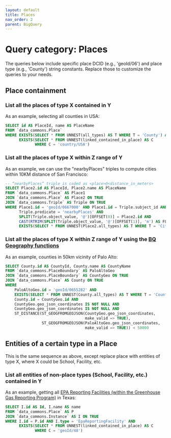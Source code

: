 ```yaml
---
layout: default
title: Places
nav_order: 2
parent: BigQuery
---
```


# Query category: Places

The queries below include specific place DCID (e.g., 'geoId/06') and place type (e.g., 'County') string constants. Replace those to customize the queries to your needs.

## Place containment

### List all the places of type X contained in Y

As an example, selecting all counties in USA:

```sql
SELECT id AS PlaceId, name AS PlaceName
FROM `data_commons.Place`
WHERE EXISTS(SELECT * FROM UNNEST(all_types) AS T WHERE T = 'County') AND
      EXISTS(SELECT * FROM UNNEST(linked_contained_in_place) AS C
             WHERE C = 'country/USA')
```

### List all the places of type X within Z range of Y

As an example, we can use the "nearbyPlaces" triples to compute cities within 10KM distance of San Francisco:

```sql
-- “nearbyPlaces” triple is coded as <place>@<distance_in_meters>
SELECT Place2.id AS PlaceId, Place2.name AS PlaceName
FROM `data_commons.Place` AS Place1
JOIN `data_commons.Place` AS Place2 ON TRUE
JOIN `data_commons.Triple` AS Triple ON TRUE
WHERE Place1.id = 'geoId/0667000' AND Place1.id = Triple.subject_id AND
      Triple.predicate = 'nearbyPlaces' AND
      SPLIT(Triple.object_value, '@')[OFFSET(0)] = Place2.id AND
      CAST(RTRIM(SPLIT(Triple.object_value, '@')[OFFSET(1)], 'm') AS FLOAT64) < 10000 AND
      EXISTS(SELECT * FROM UNNEST(Place2.all_types) AS T WHERE T = 'City')

```

### List all the places of type X within Z range of Y using the [BQ Geography functions](https://cloud.google.com/bigquery/docs/reference/standard-sql/geography_functions)

As an example, counties in 50km vicinity of Palo Alto:

```sql
SELECT County.id AS CountyId, County.name AS CountyName
FROM `data_commons.PlaceBoundary` AS PaloAltoGeo
JOIN `data_commons.PlaceBoundary` AS CountyGeo ON TRUE
JOIN `data_commons.Place` AS County ON TRUE
WHERE
    PaloAltoGeo.id = 'geoId/0655282' AND
    EXISTS(SELECT * FROM UNNEST(County.all_types) AS T WHERE T = 'County') AND
    County.id = CountyGeo.id AND
    CountyGeo.geo_json_coordinates IS NOT NULL AND
    CountyGeo.geo_json_coordinates IS NOT NULL AND
    ST_DISTANCE(ST_GEOGFROMGEOJSON(CountyGeo.geo_json_coordinates,
                                   make_valid => TRUE),
                ST_GEOGFROMGEOJSON(PaloAltoGeo.geo_json_coordinates,
                                   make_valid => TRUE)) < 50000

```

## Entities of a certain type in a Place

This is the same sequence as above, except replace place with entities of type X, where X could be School, Facility, etc.

### List all entities of non-place types (School, Facility, etc.) contained in Y

As an example, getting all [EPA Reporting Facilities (within the Greenhouse Gas Reporting Program)](https://enviro.epa.gov/enviro/ad_hoc_table_column_select_v2.retrieval_list?database_type=GHG&selected_subjects=Facility+Information&subject_selection=+&table_1=+) in Texas:

```sql
SELECT I.id AS Id, I.name AS name
FROM `data_commons.Place` AS P
JOIN `data_commons.Instance` AS I ON TRUE
WHERE I.id = P.id AND I.type = 'EpaReportingFacility' AND
      EXISTS(SELECT * FROM UNNEST(linked_contained_in_place) AS C
             WHERE C = 'geoId/48')

```
